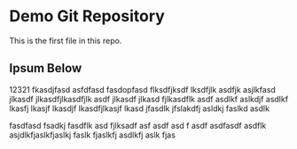 # Demo Git Repository

This is the first file in this repo.

## Ipsum Below

12321 fkasdjfasd asfdfasd fasdopfasd flksdfjksdf lksdfjlk asdfjk asjlkfasd jlkasdf jlkasdfjlkasdfjlk asdf jlkasdf jlkasd fjlkasdflk asdf asdlkf aslkdjf asdlkf lkasfj lkasjf lkasdjf lkasdfjlkasjf lkasd jfasdlk jfslakdfj asldkj faslkd asdlk 

fasdfasd fsadkj fasdflk asd fjlksadf asf 
asdf
 asd
 f
 asdf
 asdfasdf asdflk asjdlkfjaslkfjaslkj faslk fjaslkfj asdlkfj aslk fjas

 